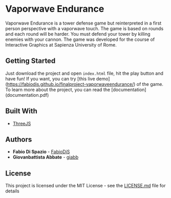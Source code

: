 # Vaporwave Endurance

Vaporwave Endurance is a tower defense game but reinterpreted in a first person perspective with a vaporwave touch. The game is based on rounds and each round will be harder. You must defend your tower by killing enemies with your cannon.
The game was developed for the course of Interactive Graphics at Sapienza University of Rome.


## Getting Started

Just download the project and open `index.html` file, hit the play button and have fun!
If you want, you can try [this live demo] (https://fabiodis.github.io/finalproject-vaporwaveendurance/) of the game.
To learn more about the project, you can read the [documentation] (documentation.pdf)


## Built With

* [ThreeJS](https://threejs.org/)


## Authors

* **Fabio Di Spazio** - [FabioDiS](https://github.com/FabioDiS)
* **Giovanbattista Abbate** - [giabb](https://github.com/giabb)

## License

This project is licensed under the MIT License - see the [LICENSE.md](LICENSE.md) file for details
